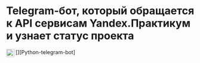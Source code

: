 # Telegram-бот, который обращается к API сервисам Yandex.Практикум и узнает статус проекта
[<img align="left" alt="https://python-telegram-bot.org/" width="22px" src="(https://img.shields.io/badge/-Python-464646?style=flat-square&logo=Python">][Python-telegram-bot]

